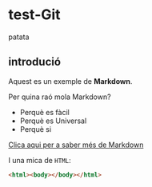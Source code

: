 # test-Git
patata

## introdució
Aquest es un exemple de **Markdown**.

Per quina raó mola Markdown?

* Perquè es fàcil
* Perquè es Universal 
* Perquè si

[Clica aqui per a saber més de Markdown](https://www.markdown.es)

I una mica de `HTML`:

```html
<html><body></body></html>
````